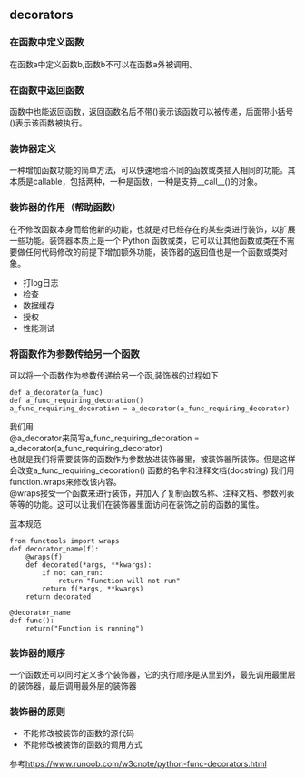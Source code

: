 ## decorators
### 在函数中定义函数
在函数a中定义函数b,函数b不可以在函数a外被调用。
### 在函数中返回函数
函数中也能返回函数，返回函数名后不带()表示该函数可以被传递，后面带小括号()表示该函数被执行。
### 装饰器定义
一种增加函数功能的简单方法，可以快速地给不同的函数或类插入相同的功能。其本质是callable，包括两种，一种是函数，一种是支持__call__()的对象。
### 装饰器的作用（帮助函数）
在不修改函数本身而给他新的功能，也就是对已经存在的某些类进行装饰，以扩展一些功能。装饰器本质上是一个 Python 函数或类，它可以让其他函数或类在不需要做任何代码修改的前提下增加额外功能，装饰器的返回值也是一个函数或类对象。

- 打log日志
- 检查
- 数据缓存
- 授权
- 性能测试
### 将函数作为参数传给另一个函数
可以将一个函数作为参数传递给另一个函,装饰器的过程如下

    def a_decorator(a_func)
    def a_func_requiring_decoration()
    a_func_requiring_decoration = a_decorator(a_func_requiring_decorator)
    
  我们用
  <br>@a_decorator来简写a_func_requiring_decoration = a_decorator(a_func_requiring_decorator)
  <br>也就是我们将需要装饰的函数作为参数放进装饰器里，被装饰器所装饰。但是这样会改变a_func_requiring_decoration() 函数的名字和注释文档(docstring)
  我们用function.wraps来修改该内容。
  <br>@wraps接受一个函数来进行装饰，并加入了复制函数名称、注释文档、参数列表等等的功能。这可以让我们在装饰器里面访问在装饰之前的函数的属性。
  
  蓝本规范
  
    from functools import wraps
    def decorator_name(f):
        @wraps(f)
        def decorated(*args, **kwargs):
            if not can_run:
                return "Function will not run"
            return f(*args, **kwargs)
        return decorated

    @decorator_name
    def func():
        return("Function is running")
### 装饰器的顺序
一个函数还可以同时定义多个装饰器，它的执行顺序是从里到外，最先调用最里层的装饰器，最后调用最外层的装饰器
### 装饰器的原则
- 不能修改被装饰的函数的源代码
- 不能修改被装饰的函数的调用方式

参考<https://www.runoob.com/w3cnote/python-func-decorators.html>
